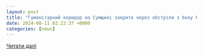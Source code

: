 ```yaml
---
layout: post
title: "Гуманітарний коридор на Сумщині закрито через обстріли з боку РФ – Мінреінтеграції - Главком"
date: 2024-08-11 02:22:37 +0000
categories: [news]
---
```


[Читати далі](https://glavcom.ua/country/incidents/humanitarnij-koridor-na-sumshchini-zakrito-cherez-obstrili-z-boku-rf-u-minreintehratsiji-rozpovili-jak-vijikhati-z-okupovaniji-teritoriji-1014743.html)
